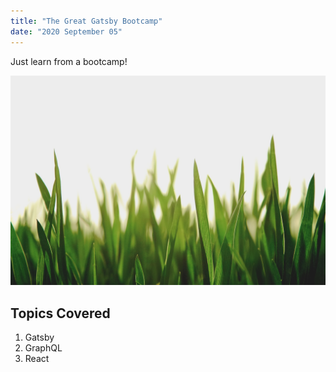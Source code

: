 ```yaml
---
title: "The Great Gatsby Bootcamp"
date: "2020 September 05"
---
```


Just learn from a bootcamp!

![Grass](./grass.jpg)

## Topics Covered

1. Gatsby
2. GraphQL
3. React
